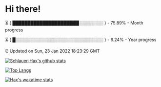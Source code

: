 # Hi there!

⏳ { ██████████████████████░░░░░░░░ } - 75.89% - Month progress

⏳ { █░░░░░░░░░░░░░░░░░░░░░░░░░░░░░ } - 6.24% - Year progress

⏰ Updated on Sun, 23 Jan 2022 18:23:29 GMT


[![Schlauer-Hax's github stats](https://github-readme-stats.vercel.app/api?username=Schlauer-Hax&show_icons=true&theme=dark&count_private=true)](https://github.com/Schlauer-Hax)


[![Top Langs](https://github-readme-stats.vercel.app/api/top-langs/?username=Schlauer-Hax&layout=compact&theme=dark)](https://github.com/Schlauer-Hax?tab=repositories)


[![Hax's wakatime stats](https://github-readme-stats.vercel.app/api/wakatime?username=Hax&theme=dark)](https://wakatime.com/@Hax)


